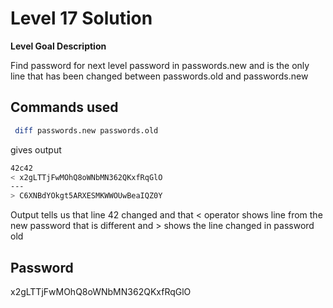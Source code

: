 # Level 17 Solution

**Level Goal Description**

Find password for next level password in passwords.new and is the only line that has been changed between passwords.old and passwords.new

## Commands used

```bash
 diff passwords.new passwords.old
```

gives output

```bash
42c42
< x2gLTTjFwMOhQ8oWNbMN362QKxfRqGlO
---
> C6XNBdYOkgt5ARXESMKWWOUwBeaIQZ0Y
```

Output tells us that line 42 changed and that < operator shows line from the new password that is different and > shows the line changed in password old

## Password

x2gLTTjFwMOhQ8oWNbMN362QKxfRqGlO
